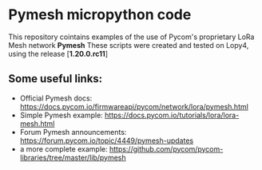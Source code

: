 # Pymesh micropython code

This repository cointains examples of the use of Pycom's proprietary LoRa Mesh network **Pymesh**
These scripts were created and tested on Lopy4, using the release [**1.20.0.rc11**]

## Some useful links:
* Official Pymesh docs: https://docs.pycom.io/firmwareapi/pycom/network/lora/pymesh.html
* Simple Pymesh example: https://docs.pycom.io/tutorials/lora/lora-mesh.html
* Forum Pymesh announcements: https://forum.pycom.io/topic/4449/pymesh-updates
* a more complete example: https://github.com/pycom/pycom-libraries/tree/master/lib/pymesh

